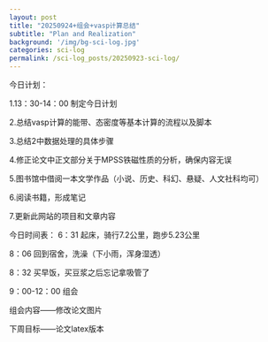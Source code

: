 ```yaml
---
layout: post
title: "20250924+组会+vasp计算总结"
subtitle: "Plan and Realization"
background: '/img/bg-sci-log.jpg'
categories: sci-log
permalink: /sci-log_posts/20250923-sci-log/
---
```


今日计划：

1.13：30-14：00 制定今日计划

2.总结vasp计算的能带、态密度等基本计算的流程以及脚本

3.总结2中数据处理的具体步骤

4.修正论文中正文部分关于MPSS铁磁性质的分析，确保内容无误

5.图书馆中借阅一本文学作品（小说、历史、科幻、悬疑、人文社科均可）

6.阅读书籍，形成笔记

7.更新此网站的项目和文章内容


今日时间表：
6：31 起床，骑行7.2公里，跑步5.23公里

8：06 回到宿舍，洗澡（下小雨，浑身湿透）

8：32 买早饭，买豆浆之后忘记拿吸管了

9：00-12：00 组会

组会内容——修改论文图片

下周目标——论文latex版本

